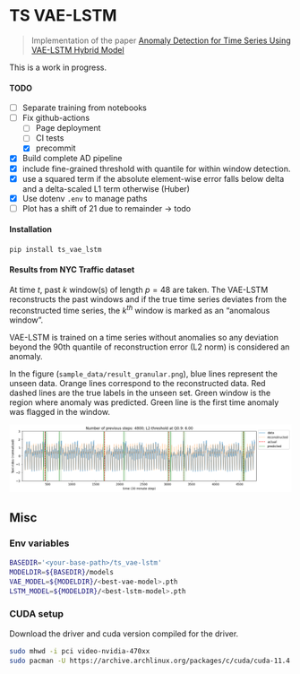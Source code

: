 # TS VAE-LSTM


> Implementation of the paper [Anomaly Detection for Time Series Using
> VAE-LSTM Hybrid Model](https://ieeexplore.ieee.org/document/9053558)

This is a work in progress.

#### TODO

- [ ] Separate training from notebooks
- [ ] Fix github-actions
  - [ ] Page deployment
  - [ ] CI tests
  - [x] precommit
- [x] Build complete AD pipeline
- [x] include fine-grained threshold with quantile for within window
  detection.
- [x] use a squared term if the absolute element-wise error falls below
  delta and a delta-scaled L1 term otherwise (Huber)
- [x] Use dotenv `.env` to manage paths
- [ ] Plot has a shift of 21 due to remainder -\> todo

<!-- WARNING: THIS FILE WAS AUTOGENERATED! DO NOT EDIT! -->

#### Installation

``` sh
pip install ts_vae_lstm
```

#### Results from NYC Traffic dataset

At time $t$, past $k$ window(s) of length $p=48$ are taken. The VAE-LSTM
reconstructs the past windows and if the true time series deviates from
the reconstructed time series, the $k^{th}$ window is marked as an
“anomalous window”.

VAE-LSTM is trained on a time series without anomalies so any deviation
beyond the 90th quantile of reconstruction error (L2 norm) is considered
an anomaly.

In the figure (`sample_data/result_granular.png`), blue lines represent
the unseen data. Orange lines correspond to the reconstructed data. Red
dashed lines are the true labels in the unseen set. Green window is the
region where anomaly was predicted. Green line is the first time anomaly
was flagged in the window.

![](sample_data/result_granular.png)

## Misc

### Env variables

``` bash
BASEDIR='<your-base-path>/ts_vae-lstm'
MODELDIR=${BASEDIR}/models
VAE_MODEL=${MODELDIR}/<best-vae-model>.pth
LSTM_MODEL=${MODELDIR}/<best-lstm-model>.pth
```

### CUDA setup

Download the driver and cuda version compiled for the driver.

``` bash
sudo mhwd -i pci video-nvidia-470xx
sudo pacman -U https://archive.archlinux.org/packages/c/cuda/cuda-11.4.2-1-x86_64.pkg.tar.zst
```
